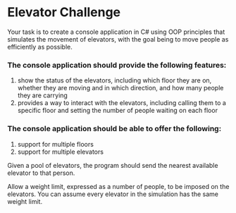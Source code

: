 # Elevator Challenge

Your task is to create a console application in C# using OOP principles that simulates the movement of elevators, with
the goal being to move people as efficiently as possible.

### The console application should provide the following features:
1. show the status of the elevators, including which floor they are on, whether they are moving and in which direction,
and how many people they are carrying
2. provides a way to interact with the elevators, including calling them to a specific floor and setting the number of
people waiting on each floor

### The console application should be able to offer the following:
1. support for multiple floors
2. support for multiple elevators

Given a pool of elevators, the program should send the nearest available elevator to that person.

Allow a weight limit, expressed as a number of people, to be imposed on the elevators. You can assume
every elevator in the simulation has the same weight limit.
